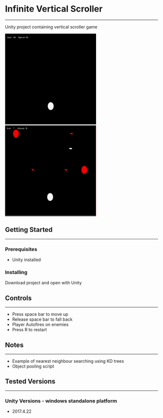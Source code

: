 # Infinite Vertical Scroller
---
Unity project containing vertical scroller game

<img src="Images/start.PNG" width="300" height="300"> <img src="Images/MidGame.PNG" width="300" height="300">

## Getting Started
---
### Prerequisites

* Unity installed

### Installing

Download project and open with Unity

## Controls
---
* Press space bar to move up
* Release space bar to fall back
* Player Autofires on enemies
* Press R to restart

## Notes
---
* Example of nearest neighbour searching using KD trees
* Object pooling script


## Tested Versions
---
### Unity Versions - windows standalone platform

* 2017.4.22

